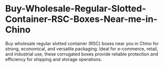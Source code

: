 # Buy-Wholesale-Regular-Slotted-Container-RSC-Boxes-Near-me-in-Chino
Buy wholesale regular slotted container (RSC) boxes near you in Chino for strong, economical, and versatile packaging. Ideal for e-commerce, retail, and industrial use, these corrugated boxes provide reliable protection and efficiency for shipping and storage operations.
